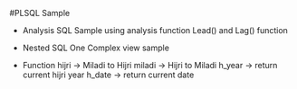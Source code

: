 #PLSQL Sample
- Analysis SQL
Sample using analysis function Lead() and Lag() function

- Nested SQL
One Complex view sample

- Function
hijri -> Miladi to Hijri
miladi -> Hijri to Miladi
h_year -> return current hijri year
h_date -> return current date 